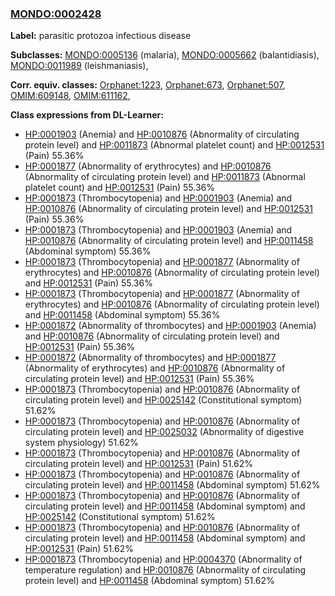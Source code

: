 
### [MONDO:0002428](http://purl.obolibrary.org/obo/MONDO_0002428)
**Label:** parasitic protozoa infectious disease

**Subclasses:** [MONDO:0005136](http://purl.obolibrary.org/obo/MONDO_0005136) (malaria), [MONDO:0005662](http://purl.obolibrary.org/obo/MONDO_0005662) (balantidiasis), [MONDO:0011989](http://purl.obolibrary.org/obo/MONDO_0011989) (leishmaniasis), 

**Corr. equiv. classes:** [Orphanet:1223](http://www.orpha.net/ORDO/Orphanet_1223), [Orphanet:673](http://www.orpha.net/ORDO/Orphanet_673), [Orphanet:507](http://www.orpha.net/ORDO/Orphanet_507), [OMIM:609148](http://purl.obolibrary.org/obo/OMIM_609148), [OMIM:611162](http://purl.obolibrary.org/obo/OMIM_611162), 

**Class expressions from DL-Learner:**

- [HP:0001903](http://purl.obolibrary.org/obo/HP_0001903) (Anemia) and [HP:0010876](http://purl.obolibrary.org/obo/HP_0010876) (Abnormality of circulating protein level) and [HP:0011873](http://purl.obolibrary.org/obo/HP_0011873) (Abnormal platelet count) and [HP:0012531](http://purl.obolibrary.org/obo/HP_0012531) (Pain) 55.36%
- [HP:0001877](http://purl.obolibrary.org/obo/HP_0001877) (Abnormality of erythrocytes) and [HP:0010876](http://purl.obolibrary.org/obo/HP_0010876) (Abnormality of circulating protein level) and [HP:0011873](http://purl.obolibrary.org/obo/HP_0011873) (Abnormal platelet count) and [HP:0012531](http://purl.obolibrary.org/obo/HP_0012531) (Pain) 55.36%
- [HP:0001873](http://purl.obolibrary.org/obo/HP_0001873) (Thrombocytopenia) and [HP:0001903](http://purl.obolibrary.org/obo/HP_0001903) (Anemia) and [HP:0010876](http://purl.obolibrary.org/obo/HP_0010876) (Abnormality of circulating protein level) and [HP:0012531](http://purl.obolibrary.org/obo/HP_0012531) (Pain) 55.36%
- [HP:0001873](http://purl.obolibrary.org/obo/HP_0001873) (Thrombocytopenia) and [HP:0001903](http://purl.obolibrary.org/obo/HP_0001903) (Anemia) and [HP:0010876](http://purl.obolibrary.org/obo/HP_0010876) (Abnormality of circulating protein level) and [HP:0011458](http://purl.obolibrary.org/obo/HP_0011458) (Abdominal symptom) 55.36%
- [HP:0001873](http://purl.obolibrary.org/obo/HP_0001873) (Thrombocytopenia) and [HP:0001877](http://purl.obolibrary.org/obo/HP_0001877) (Abnormality of erythrocytes) and [HP:0010876](http://purl.obolibrary.org/obo/HP_0010876) (Abnormality of circulating protein level) and [HP:0012531](http://purl.obolibrary.org/obo/HP_0012531) (Pain) 55.36%
- [HP:0001873](http://purl.obolibrary.org/obo/HP_0001873) (Thrombocytopenia) and [HP:0001877](http://purl.obolibrary.org/obo/HP_0001877) (Abnormality of erythrocytes) and [HP:0010876](http://purl.obolibrary.org/obo/HP_0010876) (Abnormality of circulating protein level) and [HP:0011458](http://purl.obolibrary.org/obo/HP_0011458) (Abdominal symptom) 55.36%
- [HP:0001872](http://purl.obolibrary.org/obo/HP_0001872) (Abnormality of thrombocytes) and [HP:0001903](http://purl.obolibrary.org/obo/HP_0001903) (Anemia) and [HP:0010876](http://purl.obolibrary.org/obo/HP_0010876) (Abnormality of circulating protein level) and [HP:0012531](http://purl.obolibrary.org/obo/HP_0012531) (Pain) 55.36%
- [HP:0001872](http://purl.obolibrary.org/obo/HP_0001872) (Abnormality of thrombocytes) and [HP:0001877](http://purl.obolibrary.org/obo/HP_0001877) (Abnormality of erythrocytes) and [HP:0010876](http://purl.obolibrary.org/obo/HP_0010876) (Abnormality of circulating protein level) and [HP:0012531](http://purl.obolibrary.org/obo/HP_0012531) (Pain) 55.36%
- [HP:0001873](http://purl.obolibrary.org/obo/HP_0001873) (Thrombocytopenia) and [HP:0010876](http://purl.obolibrary.org/obo/HP_0010876) (Abnormality of circulating protein level) and [HP:0025142](http://purl.obolibrary.org/obo/HP_0025142) (Constitutional symptom) 51.62%
- [HP:0001873](http://purl.obolibrary.org/obo/HP_0001873) (Thrombocytopenia) and [HP:0010876](http://purl.obolibrary.org/obo/HP_0010876) (Abnormality of circulating protein level) and [HP:0025032](http://purl.obolibrary.org/obo/HP_0025032) (Abnormality of digestive system physiology) 51.62%
- [HP:0001873](http://purl.obolibrary.org/obo/HP_0001873) (Thrombocytopenia) and [HP:0010876](http://purl.obolibrary.org/obo/HP_0010876) (Abnormality of circulating protein level) and [HP:0012531](http://purl.obolibrary.org/obo/HP_0012531) (Pain) 51.62%
- [HP:0001873](http://purl.obolibrary.org/obo/HP_0001873) (Thrombocytopenia) and [HP:0010876](http://purl.obolibrary.org/obo/HP_0010876) (Abnormality of circulating protein level) and [HP:0011458](http://purl.obolibrary.org/obo/HP_0011458) (Abdominal symptom) 51.62%
- [HP:0001873](http://purl.obolibrary.org/obo/HP_0001873) (Thrombocytopenia) and [HP:0010876](http://purl.obolibrary.org/obo/HP_0010876) (Abnormality of circulating protein level) and [HP:0011458](http://purl.obolibrary.org/obo/HP_0011458) (Abdominal symptom) and [HP:0025142](http://purl.obolibrary.org/obo/HP_0025142) (Constitutional symptom) 51.62%
- [HP:0001873](http://purl.obolibrary.org/obo/HP_0001873) (Thrombocytopenia) and [HP:0010876](http://purl.obolibrary.org/obo/HP_0010876) (Abnormality of circulating protein level) and [HP:0011458](http://purl.obolibrary.org/obo/HP_0011458) (Abdominal symptom) and [HP:0012531](http://purl.obolibrary.org/obo/HP_0012531) (Pain) 51.62%
- [HP:0001873](http://purl.obolibrary.org/obo/HP_0001873) (Thrombocytopenia) and [HP:0004370](http://purl.obolibrary.org/obo/HP_0004370) (Abnormality of temperature regulation) and [HP:0010876](http://purl.obolibrary.org/obo/HP_0010876) (Abnormality of circulating protein level) and [HP:0011458](http://purl.obolibrary.org/obo/HP_0011458) (Abdominal symptom) 51.62%


